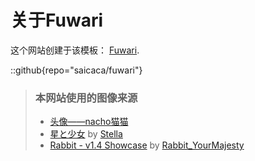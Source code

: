 # 关于Fuwari
这个网站创建于该模板： [Fuwari](https://github.com/saicaca/fuwari).

::github{repo="saicaca/fuwari"}

> ### 本网站使用的图像来源
> - [头像——nacho猫猫](https://x.com/amsrntk3?t=nJwTCJJtvzIqQ7xtGpiCWA&s=09/)
> - [星と少女](https://www.pixiv.net/artworks/108916539) by [Stella](https://www.pixiv.net/users/93273965)
> - [Rabbit - v1.4 Showcase](https://civitai.com/posts/586908) by [Rabbit_YourMajesty](https://civitai.com/user/Rabbit_YourMajesty)